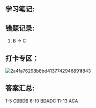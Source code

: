 ## 学习笔记:

## 错题记录:

1. B -> C


## 打卡专区：


![2a4fa76298b8bd4137742946891f843](https://user-images.githubusercontent.com/68007558/180607057-24eec6ce-03e4-4b4b-a5e5-dfb299449d8e.jpg)

## 答案汇总: 
1-5 CBBDB
6-10 BDADC
11-13 ACA

